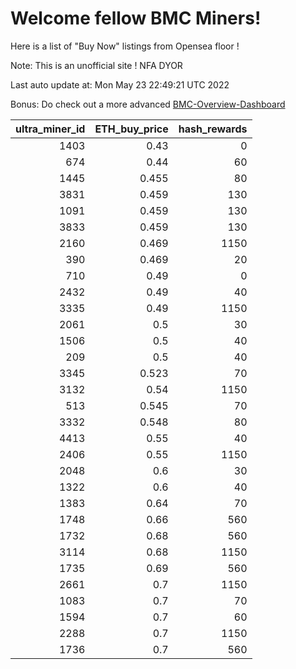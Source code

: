 # Welcome fellow BMC Miners!
Here is a list of "Buy Now" listings from Opensea floor !

Note: This is an unofficial site ! NFA DYOR

Last auto update at: Mon May 23 22:49:21 UTC 2022

Bonus: Do check out a more advanced [BMC-Overview-Dashboard](https://dune.com/defifunk/BMC-Overview-Dashboard)


|   ultra_miner_id |   ETH_buy_price |   hash_rewards |
|-----------------:|----------------:|---------------:|
|             1403 |           0.43  |              0 |
|              674 |           0.44  |             60 |
|             1445 |           0.455 |             80 |
|             3831 |           0.459 |            130 |
|             1091 |           0.459 |            130 |
|             3833 |           0.459 |            130 |
|             2160 |           0.469 |           1150 |
|              390 |           0.469 |             20 |
|              710 |           0.49  |              0 |
|             2432 |           0.49  |             40 |
|             3335 |           0.49  |           1150 |
|             2061 |           0.5   |             30 |
|             1506 |           0.5   |             40 |
|              209 |           0.5   |             40 |
|             3345 |           0.523 |             70 |
|             3132 |           0.54  |           1150 |
|              513 |           0.545 |             70 |
|             3332 |           0.548 |             80 |
|             4413 |           0.55  |             40 |
|             2406 |           0.55  |           1150 |
|             2048 |           0.6   |             30 |
|             1322 |           0.6   |             40 |
|             1383 |           0.64  |             70 |
|             1748 |           0.66  |            560 |
|             1732 |           0.68  |            560 |
|             3114 |           0.68  |           1150 |
|             1735 |           0.69  |            560 |
|             2661 |           0.7   |           1150 |
|             1083 |           0.7   |             70 |
|             1594 |           0.7   |             60 |
|             2288 |           0.7   |           1150 |
|             1736 |           0.7   |            560 |
